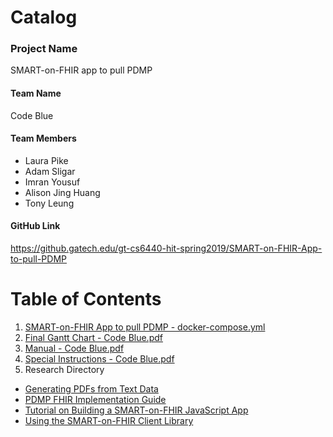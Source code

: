 # Catalog

### Project Name
SMART-on-FHIR app to pull PDMP

#### Team Name
Code Blue

#### Team Members
- Laura Pike
- Adam Sligar
- Imran Yousuf
- Alison Jing Huang
- Tony Leung

#### GitHub Link
https://github.gatech.edu/gt-cs6440-hit-spring2019/SMART-on-FHIR-App-to-pull-PDMP

# Table of Contents
1.  [SMART-on-FHIR App to pull PDMP - docker-compose.yml](https://github.gatech.edu/gt-cs6440-hit-spring2019/SMART-on-FHIR-App-to-pull-PDMP/blob/master/docker-compose.yml)
2.  [Final Gantt Chart - Code Blue.pdf](https://github.gatech.edu/gt-cs6440-hit-spring2019/SMART-on-FHIR-App-to-pull-PDMP/blob/master/Final%20Delivery/Final%20Gantt%20Chart%20-%20Code%20Blue.pdf)
3.  [Manual - Code Blue.pdf](https://github.gatech.edu/gt-cs6440-hit-spring2019/SMART-on-FHIR-App-to-pull-PDMP/blob/master/Final%20Delivery/Manual%20-%20Code%20Blue.pdf)
4. [Special Instructions - Code Blue.pdf](https://github.gatech.edu/gt-cs6440-hit-spring2019/SMART-on-FHIR-App-to-pull-PDMP/blob/master/Final%20Delivery/Special%20Instructions%20-%20Code%20Blue.pdf)
5. Research Directory
- [Generating PDFs from Text Data](https://github.gatech.edu/gt-cs6440-hit-spring2019/SMART-on-FHIR-App-to-pull-PDMP/blob/master/Final%20Delivery/Research/Generating%20PDFs%20from%20Text%20Data.pdf)
- [PDMP FHIR Implementation Guide](https://github.gatech.edu/gt-cs6440-hit-spring2019/SMART-on-FHIR-App-to-pull-PDMP/blob/master/Final%20Delivery/Research/PDMP%20FHIR%20Implementation%20Guide.pdf)
- [Tutorial on Building a SMART-on-FHIR JavaScript App](https://github.gatech.edu/gt-cs6440-hit-spring2019/SMART-on-FHIR-App-to-pull-PDMP/blob/master/Final%20Delivery/Research/Tutorial%20on%20Building%20a%20SMART-on-FHIR%20Javascript%20App.pdf)
- [Using the SMART-on-FHIR Client Library](https://github.gatech.edu/gt-cs6440-hit-spring2019/SMART-on-FHIR-App-to-pull-PDMP/blob/master/Final%20Delivery/Research/Using%20the%20SMART-on-FHIR%20Client%20Library.pdf)

